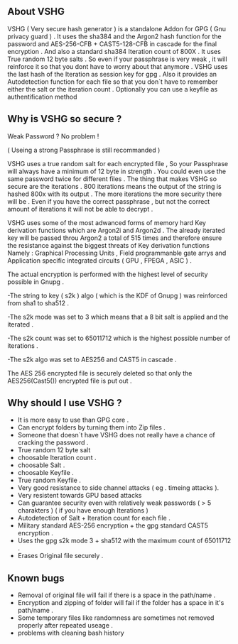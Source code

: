 About VSHG
-------------

VSHG ( Very secure hash generator ) is a standalone Addon for GPG ( Gnu privacy guard ) .
It uses the sha384 and the Argon2 hash function for the password and 
AES-256-CFB + CAST5-128-CFB in cascade for the final encryption . 
And also a standard sha384 Iteration count of 800X .
It uses True random 12 byte salts .
So even if your passphrase is very weak , it will reinforce it so that 
you dont have to worry about that anymore .
VSHG uses the last hash of the Iteration as session key for gpg .
Also it provides an Autodetection function for each file so that you
don´t have to remember either the salt or the iteration count . 
Optionally you can use a keyfile as authentification method 

Why is VSHG so secure ?
-----------------------
Weak Password ? No problem !

( Useing a strong Passphrase is still recommanded ) 

VSHG uses a true random salt for each encrypted file , So your 
Passphrase will always have a minimum of 12 byte in strength .
You could even use the same password twice for different files .
The thing that makes VSHG so secure are the iterations .
800 iterations means the output of the string is hashed 800x 
with its output . 
The more iterations the more security there will be .
Even if you have the correct passphrase , but not the correct
amount of iterations it will not be able to decrypt .

VSHG uses some of the most adwanced forms of memory hard Key derivation functions which are 
Argon2i and Argon2d . The already iterated key will be passed throu Argon2 a total of 515 times 
and therefore ensure the resistance against the biggest threats of Key derivation functions 
Namely : Graphical Processing Units , Field programmanble gate arrys and 
Application specific integrated circuits ( GPU , FPEGA , ASIC ) .

The actual encryption is performed with the highest level of security possible in Gnupg . 

-The string to key ( s2k ) algo ( which is the KDF of Gnupg ) was reinforced from sha1 to sha512 . 

-The s2k mode was set to 3 which means that a 8 bit salt is applied and the iterated .

-The s2k count was set to 65011712 which is the highest possible number of iterations . 

-The s2k algo was set to AES256 and CAST5 in cascade . 

The AES 256 encrypted file is securely deleted so that only the AES256(Cast5()) encrypted file is put out . 

Why should I use VSHG ? 
-----------------------
* It is more easy to use than GPG core . 
* Can encrypt folders by turning them into Zip files .
* Someone that doesn´t have VSHG does not really have a chance of cracking the password .
* True random 12 byte salt 
* choosable Iteration count .
* choosable Salt . 
* choosable Keyfile .
* True random Keyfile . 
* Very good resistance to side channel attacks ( eg . timeing attacks ).
* Very resistent towards GPU based attacks 
* Can guarantee security even with relatively weak passwords ( > 5 charakters )
  ( if you have enough Iterations ) 
* Autodetection of Salt + Iteration count for each file . 
* Military standard AES-256 encryption + the gpg standard CAST5 encryption .
* Uses the gpg s2k mode 3 + sha512 with the maximum count of 65011712 .
* Erases Original file securely .

Known bugs
------------

* Removal of original file will fail if there is a space in the path/name . 
* Encryption and zipping of folder will fail if the folder has a space in it's path/name . 
* Some temporary files like randomness are sometimes not removed properly after repeated useage .  
* problems with cleaning bash history 
